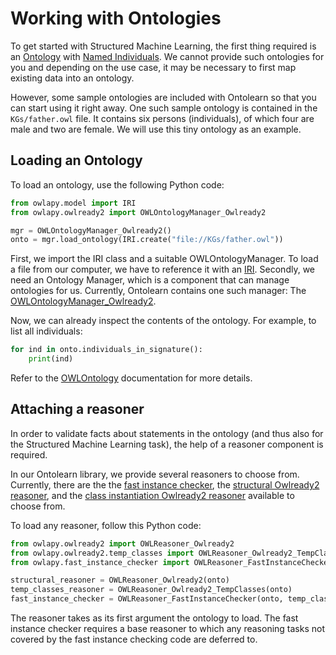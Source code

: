 # Working with Ontologies

To get started with Structured Machine Learning, the first thing
required is an [Ontology](https://www.w3.org/TR/owl2-overview/) with
[Named
Individuals](https://www.w3.org/TR/owl-syntax/#Named_Individuals). We
cannot provide such ontologies for you and depending on the use case,
it may be necessary to first map existing data into an ontology.

However, some sample ontologies are included with Ontolearn so that
you can start using it right away. One such sample ontology is
contained in the `KGs/father.owl` file. It contains six persons
(individuals), of which four are male and two are female. We will use
this tiny ontology as an example.

## Loading an Ontology

To load an ontology, use the following Python code:

```python
from owlapy.model import IRI
from owlapy.owlready2 import OWLOntologyManager_Owlready2

mgr = OWLOntologyManager_Owlready2()
onto = mgr.load_ontology(IRI.create("file://KGs/father.owl"))
```

First, we import the IRI class and a suitable OWLOntologyManager. To
load a file from our computer, we have to reference it with an
[IRI](https://tools.ietf.org/html/rfc3987). Secondly, we need an
Ontology Manager, which is a component that can manage ontologies for
us. Currently, Ontolearn contains one such manager: The
[OWLOntologyManager_Owlready2](owlapy.owlready2.OWLOntologyManager_Owlready2).

Now, we can already inspect the contents of the ontology. For example,
to list all individuals:

<!--pytest-codeblocks:cont-->
```python
for ind in onto.individuals_in_signature():
    print(ind)
```

Refer to the [OWLOntology](owlapy.model.OWLOntology) documentation for
more details.

## Attaching a reasoner

In order to validate facts about statements in the ontology (and thus
also for the Structured Machine Learning task), the help of a reasoner
component is required.

In our Ontolearn library, we provide several reasoners to choose
from. Currently, there are the the
[fast instance checker](owlapy.fast_instance_checker.OWLReasoner_FastInstanceChecker),
the
[structural Owlready2 reasoner](owlapy.owlready2.OWLReasoner_Owlready2),
and the [class instantiation Owlready2 reasoner](owlapy.owlready2.temp_classes.OWLReasoner_Owlready2_TempClasses)
available to choose from.

To load any reasoner, follow this Python code:

<!--pytest-codeblocks:cont-->
```python
from owlapy.owlready2 import OWLReasoner_Owlready2
from owlapy.owlready2.temp_classes import OWLReasoner_Owlready2_TempClasses
from owlapy.fast_instance_checker import OWLReasoner_FastInstanceChecker

structural_reasoner = OWLReasoner_Owlready2(onto)
temp_classes_reasoner = OWLReasoner_Owlready2_TempClasses(onto)
fast_instance_checker = OWLReasoner_FastInstanceChecker(onto, temp_classes_reasoner)
```

The reasoner takes as its first argument the ontology to load. The
fast instance checker requires a base reasoner to which any reasoning
tasks not covered by the fast instance checking code are deferred to.


